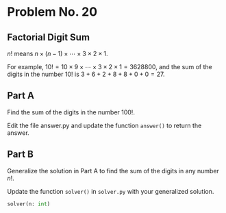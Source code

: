 # Problem No. 20

## Factorial Digit Sum

$n!$ means $n \times (n - 1) \times \cdots \times 3 \times 2 \times 1$.

For example, $10! = 10 \times 9 \times \cdots \times 3 \times 2 \times 1 = 3628800$, and the sum of the digits in the number $10!$ is $3 + 6 + 2 + 8 + 8 + 0 + 0 = 27$.

## Part A

Find the sum of the digits in the number $100!$.

Edit the file answer.py and update the function `answer()` to return the answer.

## Part B

Generalize the solution in Part A to find the sum of the digits in any number $n!$.

Update the function `solver()` in `solver.py` with your generalized solution.

```python
solver(n: int)
```
